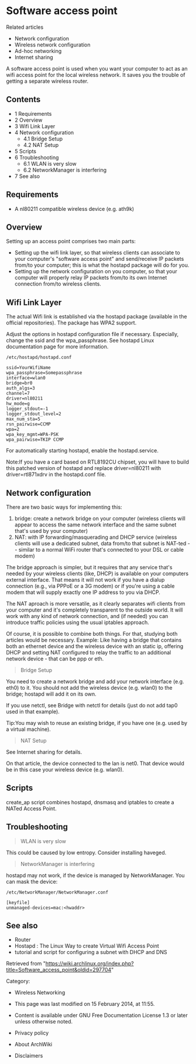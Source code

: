 Software access point
=====================

Related articles

-   Network configuration
-   Wireless network configuration
-   Ad-hoc networking
-   Internet sharing

A software access point is used when you want your computer to act as an
wifi access point for the local wireless network. It saves you the
trouble of getting a separate wireless router.

Contents
--------

-   1 Requirements
-   2 Overview
-   3 Wifi Link Layer
-   4 Network configuration
    -   4.1 Bridge Setup
    -   4.2 NAT Setup
-   5 Scripts
-   6 Troubleshooting
    -   6.1 WLAN is very slow
    -   6.2 NetworkManager is interfering
-   7 See also

Requirements
------------

-   A nl80211 compatible wireless device (e.g. ath9k)

Overview
--------

Setting up an access point comprises two main parts:

-   Setting up the wifi link layer, so that wireless clients can
    associate to your computer's "software access point" and
    send/receive IP packets from/to your computer; this is what the
    hostapd package will do for you.
-   Setting up the network configuration on you computer, so that your
    computer will properly relay IP packets from/to its own Internet
    connection from/to wireless clients.

Wifi Link Layer
---------------

The actual Wifi link is established via the hostapd package (available
in the official repositories). The package has WPA2 support.

Adjust the options in hostapd configuration file if necessary.
Especially, change the ssid and the wpa_passphrase. See hostapd Linux
documentation page for more information.

    /etc/hostapd/hostapd.conf

    ssid=YourWifiName
    wpa_passphrase=Somepassphrase
    interface=wlan0
    bridge=br0
    auth_algs=3
    channel=7
    driver=nl80211
    hw_mode=g
    logger_stdout=-1
    logger_stdout_level=2
    max_num_sta=5
    rsn_pairwise=CCMP
    wpa=2
    wpa_key_mgmt=WPA-PSK
    wpa_pairwise=TKIP CCMP

For automatically starting hostapd, enable the hostapd.service.

Note:If you have a card based on RTL8192CU chipset, you will have to
build this patched version of hostapd and replace driver=nl80211 with
driver=rtl871xdrv in the hostapd.conf file.

Network configuration
---------------------

There are two basic ways for implementing this:

1.  bridge: create a network bridge on your computer (wireless clients
    will appear to access the same network interface and the same subnet
    that's used by your computer)
2.  NAT: with IP forwarding/masquerading and DHCP service (wireless
    clients will use a dedicated subnet, data from/to that subnet is
    NAT-ted -- similar to a normal WiFi router that's connected to your
    DSL or cable modem)

The bridge approach is simpler, but it requires that any service that's
needed by your wireless clients (like, DHCP) is available on your
computers external interface. That means it will not work if you have a
dialup connection (e.g., via PPPoE or a 3G modem) or if you're using a
cable modem that will supply exactly one IP address to you via DHCP.

The NAT aproach is more versatile, as it clearly separates wifi clients
from your computer and it's completely transparent to the outside world.
It will work with any kind of network connection, and (if needed) you
can introduce traffic policies using the usual iptables approach.

Of course, it is possible to combine both things. For that, studying
both articles would be necessary. Example: Like having a bridge that
contains both an ethernet device and the wireless device with an static
ip, offering DHCP and setting NAT configured to relay the traffic to an
additional network device - that can be ppp or eth.

> Bridge Setup

You need to create a network bridge and add your network interface (e.g.
eth0) to it. You should not add the wireless device (e.g. wlan0) to the
bridge; hostapd will add it on its own.

If you use netctl, see Bridge with netctl for details (just do not add
tap0 used in that example).

Tip:You may wish to reuse an existing bridge, if you have one (e.g. used
by a virtual machine).

> NAT Setup

See Internet sharing for details.

On that article, the device connected to the lan is net0. That device
would be in this case your wireless device (e.g. wlan0).

Scripts
-------

create_ap script combines hostapd, dnsmasq and iptables to create a
NATed Access Point.

Troubleshooting
---------------

> WLAN is very slow

This could be caused by low entropy. Consider installing haveged.

> NetworkManager is interfering

hostapd may not work, if the device is managed by NetworkManager. You
can mask the device:

    /etc/NetworkManager/NetworkManager.conf

    [keyfile]
    unmanaged-devices=mac:<hwaddr>

See also
--------

-   Router
-   Hostapd : The Linux Way to create Virtual Wifi Access Point
-   tutorial and script for configuring a subnet with DHCP and DNS

Retrieved from
"https://wiki.archlinux.org/index.php?title=Software_access_point&oldid=297704"

Category:

-   Wireless Networking

-   This page was last modified on 15 February 2014, at 11:55.
-   Content is available under GNU Free Documentation License 1.3 or
    later unless otherwise noted.
-   Privacy policy
-   About ArchWiki
-   Disclaimers
